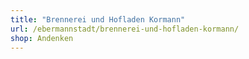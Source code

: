 ```yaml
---
title: "Brennerei und Hofladen Kormann"
url: /ebermannstadt/brennerei-und-hofladen-kormann/
shop: Andenken
---
```

